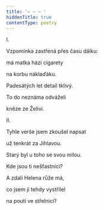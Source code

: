 ```yaml
---
title: '– – – '
hiddenTitle: true
contentType: poetry
---
```


I.

Vzpomínka zastřená přes času dálku:

má matka hází cigarety

na korbu náklaďáku.

Padesátých let detail tklivý.

To do neznáma odváželi

kněze ze Želivi.

II.

Tyhle verše jsem zkoušel napsat

už tenkrát za Jihlavou.

Starý byl u toho se svou milou.

Kde jsou ti nešťastníci?

A zdali Helena růže má,

co jsem jí tehdy vystřílel

na pouti ve střelnici?
